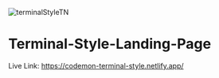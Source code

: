 ![terminalStyleTN](https://user-images.githubusercontent.com/77228474/122747570-d84a0380-d2a8-11eb-931d-649906a49b57.png)

# Terminal-Style-Landing-Page

Live Link: https://codemon-terminal-style.netlify.app/
